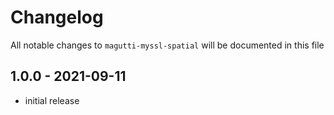 # Changelog

All notable changes to `magutti-myssl-spatial` will be documented in this file

## 1.0.0 - 2021-09-11

- initial release
